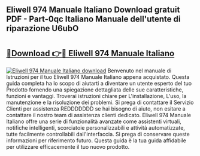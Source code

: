## Eliwell 974 Manuale Italiano Download gratuit PDF - Part-0qc Italiano Manuale dell'utente di riparazione U6ubO

# <h2><a href="http://dfavcjv.blite.top/?on=Eliwell+974+Manuale+Italiano">🔗Download 👉🔴 Eliwell 974 Manuale Italiano</a></h2>

[![Eliwell 974 Manuale Italiano download](https://i.imgur.com/lujVjoI.png)](http://dfavcjv.blite.top/?on=Eliwell+974+Manuale+Italiano)
Benvenuto nel manuale di Istruzioni per il tuo Eliwell 974 Manuale Italiano appena acquistato. Questa guida completa ha lo scopo di aiutarti a diventare un utente esperto del tuo Prodotto fornendo una spiegazione dettagliata delle sue caratteristiche, funzioni e vantaggi. Troverai istruzioni chiare per L'installazione, L'uso, la manutenzione e la risoluzione dei problemi. Si prega di contattare il Servizio Clienti per assistenza REDDDDDDD se hai bisogno di aiuto, non esitare a contattare il nostro team di assistenza clienti dedicato. Eliwell 974 Manuale Italiano offre una serie di funzionalità avanzate come assistenti virtuali, notifiche intelligenti, scorciatoie personalizzabili e attività automatizzate, tutte facilmente controllabili dall'interfaccia. Si prega di conservare queste informazioni per riferimento futuro. Questa guida è la tua guida affidabile per utilizzare efficacemente il tuo nuovo prodotto.
